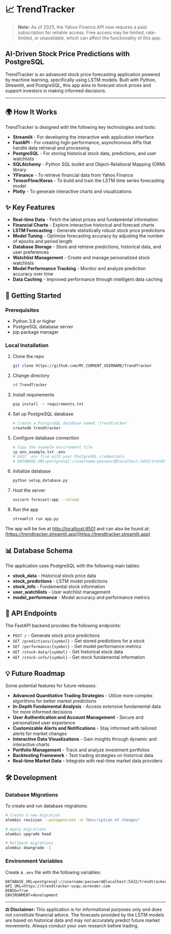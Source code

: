 # 📈 TrendTracker

> **Note:** As of 2025, the Yahoo Finance API now requires a paid subscription for reliable access. Free access may be limited, rate-limited, or unavailable, which can affect the functionality of this app.

## AI-Driven Stock Price Predictions with PostgreSQL

TrendTracker is an advanced stock price forecasting application powered by machine learning, specifically using LSTM models. Built with Python, Streamlit, and PostgreSQL, this app aims to forecast stock prices and support investors in making informed decisions.

---

## 🌍 How It Works

TrendTracker is designed with the following key technologies and tools:

- **Streamlit** - For developing the interactive web application interface
- **FastAPI** - For creating high-performance, asynchronous APIs that handle data retrieval and processing
- **PostgreSQL** - For storing historical stock data, predictions, and user watchlists
- **SQLAlchemy** - Python SQL toolkit and Object-Relational Mapping (ORM) library
- **YFinance** - To retrieve financial data from Yahoo Finance
- **TensorFlow/Keras** - To build and train the LSTM time series forecasting model
- **Plotly** - To generate interactive charts and visualizations

## ✨ Key Features

- **Real-time Data** - Fetch the latest prices and fundamental information
- **Financial Charts** - Explore interactive historical and forecast charts
- **LSTM Forecasting** - Generate statistically robust stock price predictions
- **Model Tuning** - Optimize forecasting accuracy by adjusting the number of epochs and period length
- **Database Storage** - Store and retrieve predictions, historical data, and user preferences
- **Watchlist Management** - Create and manage personalized stock watchlists
- **Model Performance Tracking** - Monitor and analyze prediction accuracy over time
- **Data Caching** - Improved performance through intelligent data caching

## 🚀 Getting Started

### Prerequisites

- Python 3.8 or higher
- PostgreSQL database server
- pip package manager

### Local Installation

1. Clone the repo
    ```bash
    git clone https://github.com/MY_CURRENT_USERNAME/TrendTracker
    ```
2. Change directory
    ```bash
    cd TrendTracker
    ```
3. Install requirements
    ```bash
    pip install -r requirements.txt
    ```
4. Set up PostgreSQL database
    ```bash
    # Create a PostgreSQL database named 'trendtracker'
    createdb trendtracker
    ```
5. Configure database connection
    ```bash
    # Copy the example environment file
    cp env_example.txt .env
    # Edit .env file with your PostgreSQL credentials
    # DATABASE_URL=postgresql://username:password@localhost:5432/trendtracker
    ```
6. Initialize database
    ```bash
    python setup_database.py
    ```
7. Host the server
    ```bash
    uvicorn forecast:app --reload
    ```
8. Run the app
    ```bash
    streamlit run app.py
    ```

The app will be live at [http://localhost:8501](http://localhost:8501) and can also be found at: [https://trendtracker.streamlit.app](https://trendtracker.streamlit.app)

## 📊 Database Schema

The application uses PostgreSQL with the following main tables:

- **stock_data** - Historical stock price data
- **stock_predictions** - LSTM model predictions
- **stock_info** - Fundamental stock information
- **user_watchlists** - User watchlist management
- **model_performance** - Model accuracy and performance metrics

## 🔧 API Endpoints

The FastAPI backend provides the following endpoints:

- `POST /` - Generate stock price predictions
- `GET /predictions/{symbol}` - Get stored predictions for a stock
- `GET /performance/{symbol}` - Get model performance metrics
- `GET /stock-data/{symbol}` - Get historical stock data
- `GET /stock-info/{symbol}` - Get stock fundamental information

## 💡 Future Roadmap

Some potential features for future releases:

- **Advanced Quantitative Trading Strategies** - Utilize more complex algorithms for better market predictions
- **In-Depth Fundamental Analysis** - Access extensive fundamental data for more informed decisions
- **User Authentication and Account Management** - Secure and personalized user experience
- **Customizable Alerts and Notifications** - Stay informed with tailored alerts for market changes
- **Interactive Data Visualizations** - Gain insights through dynamic and interactive charts
- **Portfolio Management** - Track and analyze investment portfolios
- **Backtesting Framework** - Test trading strategies on historical data
- **Real-time Market Data** - Integrate with real-time market data providers

## 🛠️ Development

### Database Migrations

To create and run database migrations:

```bash
# Create a new migration
alembic revision --autogenerate -m "Description of changes"

# Apply migrations
alembic upgrade head

# Rollback migrations
alembic downgrade -1
```

### Environment Variables

Create a `.env` file with the following variables:

```env
DATABASE_URL=postgresql://username:password@localhost:5432/trendtracker
API_URL=https://trendtracker-uvqu.onrender.com
DEBUG=True
ENVIRONMENT=development
```

---

**⚖️ Disclaimer:** This application is for informational purposes only and does not constitute financial advice. The forecasts provided by the LSTM models are based on historical data and may not accurately predict future market movements. Always conduct your own research before trading.